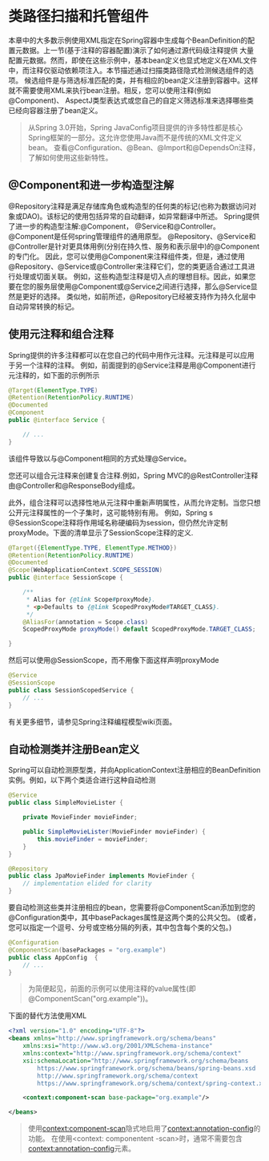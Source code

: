 # 类路径扫描和托管组件
本章中的大多数示例使用XML指定在Spring容器中生成每个BeanDefinition的配置元数据。上一节(基于注释的容器配置)演示了如何通过源代码级注释提供
大量配置元数据。然而，即使在这些示例中，基本bean定义也显式地定义在XML文件中，而注释仅驱动依赖项注入。本节描述通过扫描类路径隐式检测候选组件的选项。
候选组件是与筛选标准匹配的类，并有相应的bean定义注册到容器中。这样就不需要使用XML来执行bean注册。相反，您可以使用注释(例如@Component)、
AspectJ类型表达式或您自己的自定义筛选标准来选择哪些类已经向容器注册了bean定义。
> 从Spring 3.0开始，Spring JavaConfig项目提供的许多特性都是核心Spring框架的一部分。这允许您使用Java而不是传统的XML文件定义bean。
>查看@Configuration、@Bean、@Import和@DependsOn注释，了解如何使用这些新特性。

## @Component和进一步构造型注解
@Repository注释是满足存储库角色或构造型的任何类的标记(也称为数据访问对象或DAO)。该标记的使用包括异常的自动翻译，如异常翻译中所述。
Spring提供了进一步的构造型注解:@Component， @Service和@Controller。@Component是任何spring管理组件的通用原型。
@Repository、@Service和@Controller是针对更具体用例(分别在持久性、服务和表示层中)的@Component的专门化。
因此，您可以使用@Component来注释组件类，但是，通过使用@Repository、@Service或@Controller来注释它们，您的类更适合通过工具进行处理或切面关联。
例如，这些构造型注释是切入点的理想目标。因此，如果您要在您的服务层使用@Component或@Service之间进行选择，那么@Service显然是更好的选择。
类似地，如前所述，@Repository已经被支持作为持久化层中自动异常转换的标记。

## 使用元注释和组合注释
Spring提供的许多注释都可以在您自己的代码中用作元注释。元注释是可以应用于另一个注释的注释。
例如，前面提到的@Service注释是用@Component进行元注释的，如下面的示例所示
```java
@Target(ElementType.TYPE)
@Retention(RetentionPolicy.RUNTIME)
@Documented
@Component 
public @interface Service {

    // ...
}

```
该组件导致以与@Component相同的方式处理@Service。

您还可以组合元注释来创建复合注释.例如，Spring MVC的@RestController注释由@Controller和@ResponseBody组成。

此外，组合注释可以选择性地从元注释中重新声明属性，从而允许定制。当您只想公开元注释属性的一个子集时，这可能特别有用。
例如，Spring s @SessionScope注释将作用域名称硬编码为session，但仍然允许定制proxyMode。下面的清单显示了SessionScope注释的定义.
```java
@Target({ElementType.TYPE, ElementType.METHOD})
@Retention(RetentionPolicy.RUNTIME)
@Documented
@Scope(WebApplicationContext.SCOPE_SESSION)
public @interface SessionScope {

    /**
     * Alias for {@link Scope#proxyMode}.
     * <p>Defaults to {@link ScopedProxyMode#TARGET_CLASS}.
     */
    @AliasFor(annotation = Scope.class)
    ScopedProxyMode proxyMode() default ScopedProxyMode.TARGET_CLASS;

}
```
然后可以使用@SessionScope，而不用像下面这样声明proxyMode
```java
@Service
@SessionScope
public class SessionScopedService {
    // ...
}
```
有关更多细节，请参见Spring注释编程模型wiki页面。

## 自动检测类并注册Bean定义
Spring可以自动检测原型类，并向ApplicationContext注册相应的BeanDefinition实例。例如，以下两个类适合进行这种自动检测
```java
@Service
public class SimpleMovieLister {

    private MovieFinder movieFinder;

    public SimpleMovieLister(MovieFinder movieFinder) {
        this.movieFinder = movieFinder;
    }
}
```
```java
@Repository
public class JpaMovieFinder implements MovieFinder {
    // implementation elided for clarity
}
```

要自动检测这些类并注册相应的bean，您需要将@ComponentScan添加到您的@Configuration类中，其中basePackages属性是这两个类的公共父包。
(或者，您可以指定一个逗号、分号或空格分隔的列表，其中包含每个类的父包。)
```java
@Configuration
@ComponentScan(basePackages = "org.example")
public class AppConfig  {
    // ...
}
```
>为简便起见，前面的示例可以使用注释的value属性(即@ComponentScan("org.example"))。

下面的替代方法使用XML
```xml
<?xml version="1.0" encoding="UTF-8"?>
<beans xmlns="http://www.springframework.org/schema/beans"
    xmlns:xsi="http://www.w3.org/2001/XMLSchema-instance"
    xmlns:context="http://www.springframework.org/schema/context"
    xsi:schemaLocation="http://www.springframework.org/schema/beans
        https://www.springframework.org/schema/beans/spring-beans.xsd
        http://www.springframework.org/schema/context
        https://www.springframework.org/schema/context/spring-context.xsd">

    <context:component-scan base-package="org.example"/>

</beans>
```

> 使用<context:component-scan>隐式地启用了<context:annotation-config>的功能。
> 在使用<context: componentent -scan>时，通常不需要包含<context:annotation-config>元素。